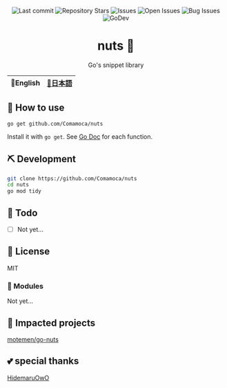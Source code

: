 <div align="center">

![Last commit](https://img.shields.io/github/last-commit/Comamoca/nuts?style=flat-square)
![Repository Stars](https://img.shields.io/github/stars/Comamoca/nuts?style=flat-square)
![Issues](https://img.shields.io/github/issues/Comamoca/nuts?style=flat-square)
![Open Issues](https://img.shields.io/github/issues-raw/Comamoca/nuts?style=flat-square)
![Bug Issues](https://img.shields.io/github/issues/Comamoca/nuts/bug?style=flat-square)
![GoDev](https://pkg.go.dev/badge/github.com/Comamoca/nuts)

# nuts 🥜

Go's snippet library

</div>

<table>
  <thead>
    <tr>
      <th style="text-align:center">🍔English</th>
      <th style="text-align:center"><a href="README.ja.md">🍡日本語</a></th>
    </tr>
  </thead>
</table>

## 🚀 How to use

```
go get github.com/Comamoca/nuts
```

Install it with `go get`.
See [Go Doc](https://pkg.go.dev/github.com/Comamoca/nuts) for each function.

## ⛏️ Development

```sh
git clone https://github.com/Comamoca/nuts
cd nuts
go mod tidy
```
## 📝 Todo

- [ ] Not yet...

## 📜 License

MIT

### 🧩 Modules

Not yet...

## 👏 Impacted projects

[motemen/go-nuts](https://github.com/motemen/go-nuts)

## 💕 special thanks

[HidemaruOwO](https://github.com/HidemaruOwO)
